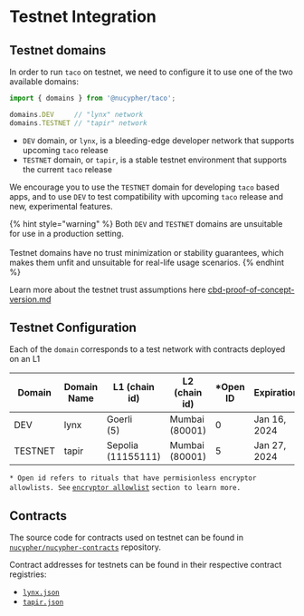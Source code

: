 # Testnet Integration

## Testnet domains

In order to run `taco` on testnet, we need to configure it to use one of the two available domains:

```typescript
import { domains } from '@nucypher/taco';

domains.DEV     // "lynx" network
domains.TESTNET // "tapir" network
```

* `DEV` domain, or `lynx`, is a bleeding-edge developer network that supports upcoming `taco` release
* `TESTNET` domain, or `tapir`, is a stable testnet environment that supports the current `taco` release

We encourage you to use the `TESTNET` domain for developing `taco` based apps, and to use `DEV` to test compatibility with upcoming `taco` release and new, experimental features.

{% hint style="warning" %}
Both `DEV` and `TESTNET` domains are unsuitable for use in a production setting.\
\
Testnet domains have no trust minimization or stability guarantees, which makes them unfit and unsuitable for real-life usage scenarios.
{% endhint %}

Learn more about the testnet trust assumptions here [cbd-proof-of-concept-version.md](../trust-assumptions/cbd-proof-of-concept-version.md "mention")

## Testnet Configuration

Each of the `domain` corresponds to a test network with contracts deployed on an L1&#x20;

<table><thead><tr><th width="122">Domain</th><th width="143">Domain Name</th><th width="132">L1 (chain id)</th><th width="126">L2 (chain id)</th><th data-type="number">*Open ID</th><th>Expiration</th></tr></thead><tbody><tr><td>DEV</td><td>lynx</td><td>Goerli<br>(5)</td><td>Mumbai (80001)</td><td>0</td><td>Jan 16, 2024</td></tr><tr><td>TESTNET</td><td>tapir</td><td>Sepolia<br>(11155111)</td><td>Mumbai (80001)</td><td>5</td><td>Jan 27, 2024</td></tr></tbody></table>

`* Open id refers to rituals that have permisionless encryptor allowlists. See` [`encryptor allowlist`](../user-authentication/encryptor-allowlist.md) `section to learn more.`

## Contracts

The source code for contracts used on testnet can be found in [`nucypher/nucypher-contracts`](https://github.com/nucypher/nucypher-contracts) repository.&#x20;

Contract addresses for testnets can be found in their respective contract registries:

* [`lynx.json`](https://github.com/nucypher/nucypher-contracts/blob/main/deployment/artifacts/lynx.json)
* [`tapir.json`](https://github.com/nucypher/nucypher-contracts/blob/main/deployment/artifacts/tapir.json)
